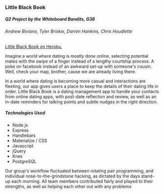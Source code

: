 <h3>Little Black Book</h3>
<h5>Q2 Project by the Whiteboard Bandits, G38 </h5>
<h6>Andrew Biviano, Tyler Briskie, Darren Hankins, Chris Houdlette </h6>

<p><a href="littleblackbook-g-38.herokuapp.com">Little Black Book on Heroku.</a></p>

<p>Imagine a world where dating is mostly done online, selecting potential mates with the swipe of a finger instead of a lengthy courtship process.  A poke on facebook instead of an awkward set-up with someone's cousin.  Well, check your map, brother, cause we are already living there.</p>

<p>In a world where dating is becoming more casual and interactions are fleeting, our app gives users a place to keep the details of their dating life in order.  Little Black Book is a dating management app to handle your contacts from online dating apps, with post-date reflection and review, as well as an in-date reminders for talking points and subtle nudges in the right direction.</p>

<h5> Technologies Used</h5>
<ul>
<li>Node.js </li>
<li>Express </li>
<li>Handlebars </li>
<li>Materialize / CSS </li>
<li>Javascript </li>
<li>jQuery</li>
<li>Knex</li>
<li>PostgreSQL</li>
</ul>

<p>Our group's workflow fluctuated between rotating pair programming, and individual nose-to-the-grindstone hacking, as dictated by the days stand-up each morning.  All team members contributed fairly and played to their strengths, as well as helping each other out with any problems</p>
